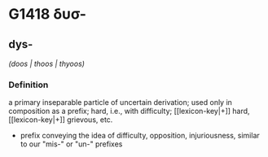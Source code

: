 # G1418 δυσ-

## dys-

_(doos | thoos | thyoos)_

### Definition

a primary inseparable particle of uncertain derivation; used only in composition as a prefix; hard, i.e., with difficulty; [[lexicon-key|+]] hard, [[lexicon-key|+]] grievous, etc.

- prefix conveying the idea of difficulty, opposition, injuriousness, similar to our &quot;mis-&quot; or &quot;un-&quot; prefixes

